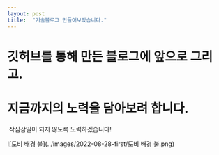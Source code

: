 ```yaml
---
layout: post
title:  "기술블로그 만들어보았습니다."
---
```


#   깃허브를 통해 만든 블로그에 앞으로 그리고. 

#   지금까지의 노력을 담아보려 합니다.

​     작심삼일이 되지 않도록 노력하겠습니다!



![도비 배경 불](../images/2022-08-28-first/도비 배경 불.png)
